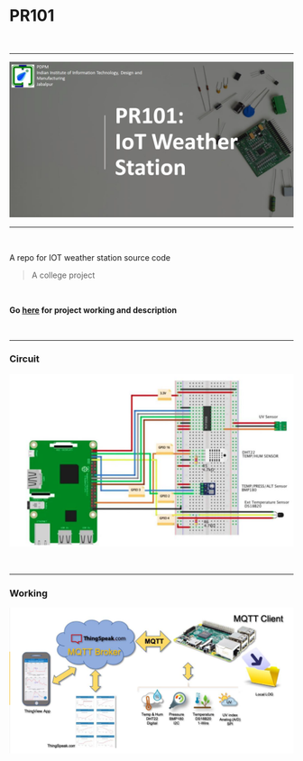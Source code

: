 # PR101

</br>

---

![heading](https://github.com/avats-dev/PR101/blob/master/head.png)

---

</br>

A repo for IOT weather station source code
> A college project

</br>

**Go [here](https://github.com/avats-dev/PR101/blob/master/IoT%20Weather%20Station.pdf) for project working and description**

</br>

---

### Circuit
![circuit](https://github.com/avats-dev/PR101/blob/master/circuit.png)

</br>

---

### Working
![working](https://github.com/avats-dev/PR101/blob/master/working.png)


